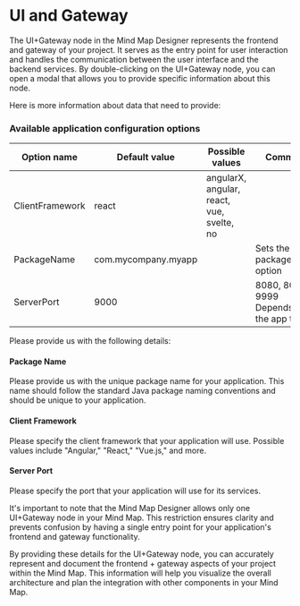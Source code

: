 # UI and Gateway
The UI+Gateway node in the Mind Map Designer represents the frontend and gateway of your project. It serves as the entry point for user interaction and handles the communication between the user interface and the backend services. By double-clicking on the UI+Gateway node, you can open a modal that allows you to provide specific information about this node.

Here is more information about data that need to provide:

### Available application configuration options

|Option name | Default value | Possible values | Comment |
| --- | --- | --- | --- |
| ClientFramework | react | angularX, angular, react, vue, svelte, no |  |
| PackageName | com.mycompany.myapp |  | Sets the packageFolder option |
| ServerPort | 9000 |  | 8080, 8081 or 9999 Depends on the app type |

Please provide us with the following details:
#### Package Name
Please provide us with the unique package name for your application. This name should follow the standard Java package naming conventions and should be unique to your application.
#### Client Framework
Please specify the client framework that your application will use. Possible values include "Angular," "React," "Vue.js," and more.
#### Server Port
Please specify the port that your application will use for its services.

It's important to note that the Mind Map Designer allows only one UI+Gateway node in your Mind Map. This restriction ensures clarity and prevents confusion by having a single entry point for your application's frontend and gateway functionality.

By providing these details for the UI+Gateway node, you can accurately represent and document the frontend + gateway aspects of your project within the Mind Map. This information will help you visualize the overall architecture and plan the integration with other components in your Mind Map.